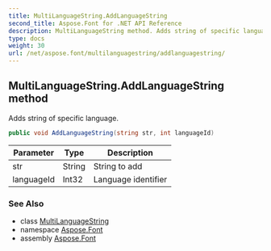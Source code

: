 ```yaml
---
title: MultiLanguageString.AddLanguageString
second_title: Aspose.Font for .NET API Reference
description: MultiLanguageString method. Adds string of specific language
type: docs
weight: 30
url: /net/aspose.font/multilanguagestring/addlanguagestring/
---
```

## MultiLanguageString.AddLanguageString method

Adds string of specific language.

```csharp
public void AddLanguageString(string str, int languageId)
```

| Parameter | Type | Description |
| --- | --- | --- |
| str | String | String to add |
| languageId | Int32 | Language identifier |

### See Also

* class [MultiLanguageString](../)
* namespace [Aspose.Font](../../../aspose.font/)
* assembly [Aspose.Font](../../../)


